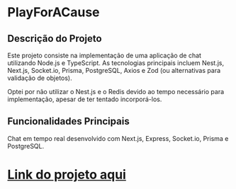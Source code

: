# PlayForACause

## Descrição do Projeto

Este projeto consiste na implementação de uma aplicação de chat utilizando Node.js e TypeScript. As tecnologias principais incluem Nest.js, Next.js, Socket.io, Prisma, PostgreSQL, Axios e Zod (ou alternativas para validação de objetos).

Optei por não utilizar o Nest.js e o Redis devido ao tempo necessário para implementação, apesar de ter tentado incorporá-los.

## Funcionalidades Principais

Chat em tempo real desenvolvido com Next.js, Express, Socket.io, Prisma e PostgreSQL.

# [Link do projeto aqui]('https://play-for-a-cause-i5nxc1vul-luidipireshub.vercel.app/login')
